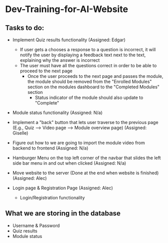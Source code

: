 # Dev-Training-for-AI-Website

## Tasks to do:
- Implement Quiz results functionality (Assigned: Edgar)
    - If user gets a chooses a response to a question is incorrect, it will notify the user by displaying a feedback text next to the text, explaining why the answer is incorrect
    - The user must have all the questions correct in order to be able to proceed to the next page
        - Once the user proceeds to the next page and passes the module, the module should be removed from the "Enrolled Modules" section on the modules dashboard to the "Completed Modules" section
            - Status indicator of the module should also update to "Complete"

- Module status functionality (Assigned: N/a)

- Implement a "back" button that lets user traverse to the previous page (E.g., Quiz --> Video page --> Module overview page) (Assigned: Giselle)

- Figure out how to we are going to import the module video from backend to frontend (Assigned: N/a)

- Hamburger Menu on the top left corner of the navbar that slides the left side bar menu in and out when clicked (Assigned: N/a)

- Move website to the server (Done at the end when website is finished) (Assigned: Alec)

- Login page & Registration Page (Assigned: Alec)
    - Login/Registration functionality


## What we are storing in the database
- Username & Password
- Quiz results
- Module status 